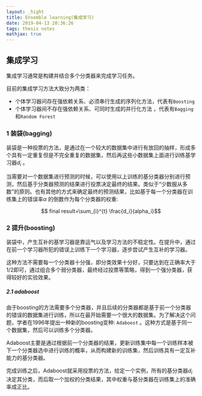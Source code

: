 ```yaml
---
layout: _hight
title: Ensemble learning(集成学习)
date: 2019-04-13 20:36:26
tags: thesis notes
mathjax: true
---
```

## 集成学习

集成学习通常是构建并结合多个分类器来完成学习任务。

目前的集成学习方法大致分为两类：

- 个体学习器问存在强依赖关系、必须串行生成的序列化方法，代表有`Boosting`
- 个体学习器间不存在强依赖关系、可同时生成的并行化方法 ，代表有`Bagging`和`Random Forest`
<!-- more -->
### 1 装袋(bagging)

装袋是一种投票的方法，是通过在一个较大的数据集中进行有放回的抽样，形成多个具有一定重复但是不完全重复的数据集，然后再这些小数据集上面进行训练基学习器$d_i$ 。

当需要对一个数据集进行预测的时候，可以使用以上训练的基分类器分别进行预测，然后基于分类器预测的结果进行投票决定最终的结果。类似于“少数服从多数”的原则。也有其他的方式来确定最终的预测结果，比如基于每一个分类器在训练集上的错误率$\alpha$ 的倒数作为每个分类器的权重:

$$ final result=\sum_{i}^{t} \frac{d_i}{alpha_i}$$

### 2 提升(boosting)

装袋中，产生互补的基学习器是靠运气以及学习方法的不稳定性。在提升中，通过在前一个学习器所犯的错误上训练下一个学习器，逐步尝试产生互补的学习器。

这种方法不需要每一个分类器十分强，即分类效果十分好，只要达到在正确率大于$1/2$即可，通过组合多个弱分类器，最终经过投票等策略，得到一个强分类器，获得较好的实验效果。

##### 2.1 adaboost

由于boosting的方法需要多个分类器，并且后续的分类器都是基于前一个分类器的错误的数据集进行训练，所以在最开始需要一个很大的数据集。为了解决这个问题，学者在1996年提出一种新的boosting变种:  `Adaboost` 。这种方式是基于同一个数据集，然后可以训练多个分类器。

Adaboost主要是通过根据前一个分类器的结果，更新训练集中每一个训练样本被下一个分类器选中进行训练的概率，从而构建新的训练集，然后训练具有一定互补能力的基分类器。

完成训练之后，Adaboost就采用投票的方法，给定一个实例，所有的基分类器$d_i$ 决定其分类，而后取一个加权的分类结果，其中权重与基分类器在训练集上的准确率成正比。
